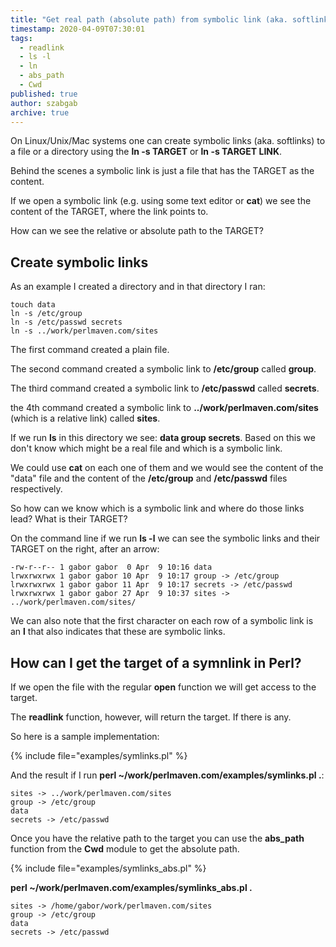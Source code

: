 ```yaml
---
title: "Get real path (absolute path) from symbolic link (aka. softlink)"
timestamp: 2020-04-09T07:30:01
tags:
  - readlink
  - ls -l
  - ln
  - abs_path
  - Cwd
published: true
author: szabgab
archive: true
---
```



On Linux/Unix/Mac systems one can create symbolic links (aka. softlinks) to a file or a directory using the
**ln -s TARGET** or **ln -s TARGET LINK**.

Behind the scenes a symbolic link is just a file that has the TARGET as the content.

If we open a symbolic link (e.g. using some text editor or **cat**) we see the content of the TARGET,
where the link points to.

How can we see the relative or absolute path to the TARGET?


## Create symbolic links

As an example I created a directory and in that directory I ran:

```
touch data
ln -s /etc/group
ln -s /etc/passwd secrets
ln -s ../work/perlmaven.com/sites
```

The first command created a plain file.

The second command created a symbolic link to **/etc/group** called **group**.

The third command created a symbolic link to **/etc/passwd** called **secrets**.

the 4th command created a symbolic link to **../work/perlmaven.com/sites** (which is a relative link) called **sites**.

If we run **ls** in this directory we see: **data  group  secrets**.
Based on this we don't know which might be a real file and which is a symbolic link.

We could use **cat** on each one of them and we would see the content of the "data" file
and the content of the **/etc/group** and **/etc/passwd** files respectively.

So how can we know which is a symbolic link and where do those links lead? What is their TARGET?

On the command line if we run **ls -l** we can see the symbolic links
and their TARGET on the right, after an arrow:

```
-rw-r--r-- 1 gabor gabor  0 Apr  9 10:16 data
lrwxrwxrwx 1 gabor gabor 10 Apr  9 10:17 group -> /etc/group
lrwxrwxrwx 1 gabor gabor 11 Apr  9 10:17 secrets -> /etc/passwd
lrwxrwxrwx 1 gabor gabor 27 Apr  9 10:37 sites -> ../work/perlmaven.com/sites/
```

We can also note that the first character on each row of a symbolic link is an **l** that also
indicates that these are symbolic links.

## How can I get the target of a symnlink in Perl?

If we open the file with the regular **open** function we will get access to the target.

The **readlink** function, however, will return the target. If there is any.

So here is a sample implementation:

{% include file="examples/symlinks.pl" %}

And the result if I run **perl ~/work/perlmaven.com/examples/symlinks.pl .**:

```
sites -> ../work/perlmaven.com/sites
group -> /etc/group
data
secrets -> /etc/passwd
```

Once you have the relative path to the target you can use the **abs_path** function from the **Cwd** module to get the absolute path.

{% include file="examples/symlinks_abs.pl" %}

**perl ~/work/perlmaven.com/examples/symlinks_abs.pl .**

```
sites -> /home/gabor/work/perlmaven.com/sites
group -> /etc/group
data
secrets -> /etc/passwd
```

